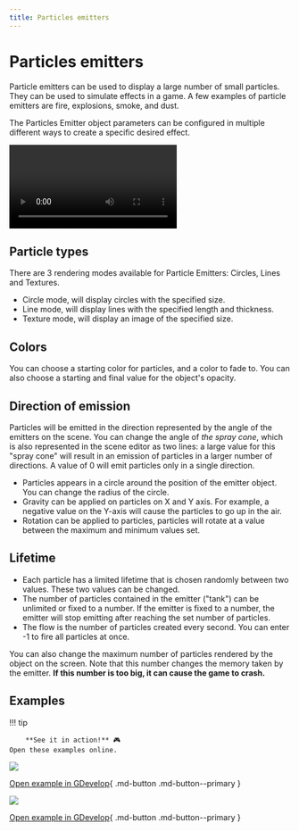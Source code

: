 ```yaml
---
title: Particles emitters
---
```

# Particles emitters

Particle emitters can be used to display a large number of small particles. They can be used to simulate effects in a game. A few examples of particle emitters are fire, explosions, smoke, and dust.

The Particles Emitter object parameters can be configured in multiple different ways to create a specific desired effect.

<div class="video-container">
<video controls>
  <source src="/gdevelop5/objects/ParticleEmitterWishforgeVideo.mp4">
</video>
</div>

## Particle types

There are 3 rendering modes available for Particle Emitters: Circles, Lines and Textures.

* Circle mode, will display circles with the specified size.
* Line mode,  will display lines with the specified length and thickness.
* Texture mode, will display an image of the specified size.

## Colors

You can choose a starting color for particles, and a color to fade to. You can also choose a starting and final value for the object's opacity.

## Direction of emission

Particles will be emitted in the direction represented by the angle of the emitters on the scene. You can change the angle of *the spray cone*, which is also represented in the scene editor as two lines: a large value for this "spray cone" will result in an emission of particles in a larger number of directions. A value of 0 will emit particles only in a single direction.

* Particles appears in a circle around the position of the emitter object. You can change the radius of the circle.
* Gravity can be applied on particles on X and Y axis. For example, a negative value on the Y-axis will cause the particles to go up in the air.
* Rotation can be applied to particles, particles will rotate at a value between the maximum and minimum values set.

## Lifetime

* Each particle has a limited lifetime that is chosen randomly between two values. These two values can be changed.
* The number of particles contained in the emitter ("tank") can be unlimited or fixed to a number. If the emitter is fixed to a number, the emitter will stop emitting after reaching the set number of particles.
* The flow is the number of particles created every second. You can enter -1 to fire all particles at once.

You can also change the maximum number of particles rendered by the object on the screen. Note that this number changes the memory taken by the emitter. **If this number is too big, it can cause the game to crash.**

## Examples

!!! tip

        **See it in action!** 🎮
    Open these examples online.


[![](/gdevelop5/objects/Examples1ParticleEmitterExplosions.png)](https://editor.gdevelop.io/?project=example://particles-explosions)

[Open example in GDevelop](https://editor.gdevelop.io/?project=example://particles-explosions){ .md-button .md-button--primary }


[![](/gdevelop5/objects/Examples2ParticleEmitterWishForge.png)](https://editor.gdevelop.io/?project=https://resources.gdevelop-app.com/examples/particle-effects-demo/particle-effects-demo.json)

[Open example in GDevelop](https://editor.gdevelop.io/?project=https://resources.gdevelop-app.com/examples/particle-effects-demo/particle-effects-demo.json){ .md-button .md-button--primary }